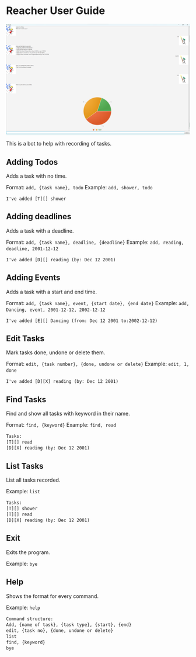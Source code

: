# Reacher User Guide

![](/docs/Ui.png)

This is a bot to help with recording of tasks.

## Adding Todos

Adds a task with no time.

Format: `add, {task name}, todo`
Example: `add, shower, todo`
```
I've added [T][] shower
```
## Adding deadlines

Adds a task with a deadline.

Format: `add, {task name}, deadline, {deadline}`
Example: `add, reading, deadline, 2001-12-12`
```
I've added [D][] reading (by: Dec 12 2001)
```

## Adding Events

Adds a task with a start and end time.

Format: `add, {task name}, event, {start date}, {end date}`
Example: `add, Dancing, event, 2001-12-12, 2002-12-12`
```
I've added [E][] Dancing (from: Dec 12 2001 to:2002-12-12)
```

## Edit Tasks

Mark tasks done, undone or delete them.

Format: `edit, {task number}, {done, undone or delete}`
Example: `edit, 1, done`
```
I've added [D][X] reading (by: Dec 12 2001)
```
## Find Tasks

Find and show all tasks with keyword in their name.

Format: `find, {keyword}`
Example: `find, read`
```
Tasks:
[T][] read
[D][X] reading (by: Dec 12 2001)
```
## List Tasks

List all tasks recorded.

Example: `list`
```
Tasks:
[T][] shower
[T][] read
[D][X] reading (by: Dec 12 2001)
```
## Exit

Exits the program.

Example: `bye`

## Help

Shows the format for every command.

Example: `help`
```
Command structure:
Add, {name of task}, {task type}, {start}, {end}
edit, {task no}, {done, undone or delete}
list
find, {keyword}
bye
```
















